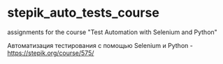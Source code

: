 # stepik_auto_tests_course
assignments for the course "Test Automation with Selenium and Python"

Автоматизация тестирования с помощью Selenium и Python - https://stepik.org/course/575/
